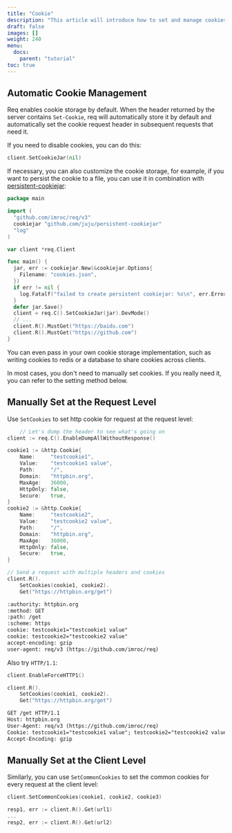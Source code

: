 ```yaml
---
title: "Cookie"
description: "This article will introduce how to set and manage cookies."
draft: false
images: []
weight: 240
menu:
  docs:
    parent: "tutorial"
toc: true
---
```


## Automatic Cookie Management

Req enables cookie storage by default. When the header returned by the server contains `Set-Cookie`, req will automatically store it by default and automatically set the cookie request header in subsequent requests that need it.

If you need to disable cookies, you can do this:

```go
client.SetCookieJar(nil)
```

If necessary, you can also customize the cookie storage, for example, if you want to persist the cookie to a file, you can use it in combination with [persistent-cookiejar](https://github.com/juju/persistent-cookiejar):

```go
package main

import (
  "github.com/imroc/req/v3"
  cookiejar "github.com/juju/persistent-cookiejar"
  "log"
)

var client *req.Client

func main() {
  jar, err := cookiejar.New(&cookiejar.Options{
    Filename: "cookies.json",
  })
  if err != nil {
    log.Fatalf("failed to create persistent cookiejar: %s\n", err.Error())
  }
  defer jar.Save()
  client = req.C().SetCookieJar(jar).DevMode()
  // ...
  client.R().MustGet("https://baidu.com")
  client.R().MustGet("https://github.com")
}
```

You can even pass in your own cookie storage implementation, such as writing cookies to redis or a database to share cookies across clients.

In most cases, you don't need to manually set cookies. If you really need it, you can refer to the setting method below.

## Manually Set at the Request Level

Use `SetCookies` to set http cookie for request at the request level:

```go
	// Let's dump the header to see what's going on
client := req.C().EnableDumpAllWithoutResponse()

cookie1 := &http.Cookie{
    Name:     "testcookie1",
    Value:    "testcookie1 value",
    Path:     "/",
    Domain:   "httpbin.org",
    MaxAge:   36000,
    HttpOnly: false,
    Secure:   true,
}
cookie2 := &http.Cookie{
    Name:     "testcookie2",
    Value:    "testcookie2 value",
    Path:     "/",
    Domain:   "httpbin.org",
    MaxAge:   36000,
    HttpOnly: false,
    Secure:   true,
}

// Send a request with multiple headers and cookies
client.R().
    SetCookies(cookie1, cookie2).
    Get("https://httpbin.org/get")


```

```txt
:authority: httpbin.org
:method: GET
:path: /get
:scheme: https
cookie: testcookie1="testcookie1 value"
cookie: testcookie2="testcookie2 value"
accept-encoding: gzip
user-agent: req/v3 (https://github.com/imroc/req)
```

Also try `HTTP/1.1`:

```go
client.EnableForceHTTP1()

client.R().
    SetCookies(cookie1, cookie2).
    Get("https://httpbin.org/get")
```

```txt
GET /get HTTP/1.1
Host: httpbin.org
User-Agent: req/v3 (https://github.com/imroc/req)
Cookie: testcookie1="testcookie1 value"; testcookie2="testcookie2 value"
Accept-Encoding: gzip
```

## Manually Set at the Client Level

Similarly, you can use `SetCommonCookies` to set the common cookies for every request at the client level:

```go
client.SetCommonCookies(cookie1, cookie2, cookie3)

resp1, err := client.R().Get(url1)
...
resp2, err := client.R().Get(url2)
```
